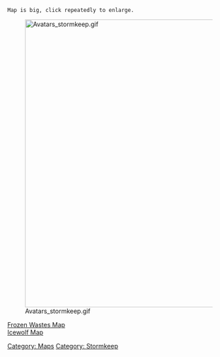 `Map is big, click repeatedly to enlarge.`

<figure>
<img src="Avatars_stormkeep.gif" title="Avatars_stormkeep.gif"
width="650" alt="Avatars_stormkeep.gif" />
<figcaption aria-hidden="true">Avatars_stormkeep.gif</figcaption>
</figure>

[Frozen Wastes Map](Frozen_Wastes_Map "wikilink")  
[Icewolf Map](Icewolf_Map "wikilink")  

[Category: Maps](Category:_Maps "wikilink") [Category:
Stormkeep](Category:_Stormkeep "wikilink")
